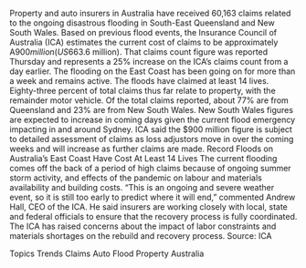 Property and auto insurers in Australia have received 60,163 claims related to the ongoing disastrous flooding in South-East Queensland and New South Wales. Based on previous flood events, the Insurance Council of Australia (ICA) estimates the current cost of claims to be approximately A$900 million (US$663.6 million).
That claims count figure was reported Thursday and represents a 25% increase on the ICA’s claims count from a day earlier.
The flooding on the East Coast has been going on for more than a week and remains active. The floods have claimed at least 14 lives.
Eighty-three percent of total claims thus far relate to property, with the remainder motor vehicle.
Of the total claims reported, about 77% are from Queensland and 23% are from New South Wales. New South Wales figures are expected to increase in coming days given the current flood emergency impacting in and around Sydney.
ICA said the $900 million figure is subject to detailed assessment of claims as loss adjustors move in over the coming weeks and will increase as further claims are made.
Record Floods on Australia’s East Coast Have Cost At Least 14 Lives
The current flooding comes off the back of a period of high claims because of ongoing summer storm activity, and effects of the pandemic on labour and materials availability and building costs.
“This is an ongoing and severe weather event, so it is still too early to predict where it will end,” commented Andrew Hall, CEO of the ICA.
He said insurers are working closely with local, state and federal officials to ensure that the recovery process is fully coordinated. The ICA has raised concerns about the impact of labor constraints and materials shortages on the rebuild and recovery process.
Source: ICA

Topics
Trends
Claims
Auto
Flood
Property
Australia

